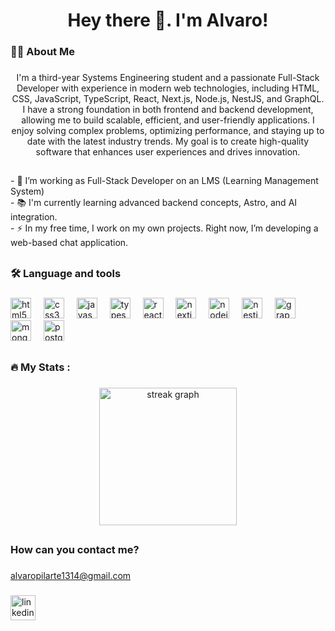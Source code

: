 <h1 align="center">Hey there 👋. I'm Alvaro!</h1>

###

<h3 align="left">👩‍💻  About Me</h3>

###

<p align="center">I'm a third-year Systems Engineering student and a passionate Full-Stack Developer with experience in modern web technologies, including HTML, CSS, JavaScript, TypeScript, React, Next.js, Node.js, NestJS, and GraphQL. I have a strong foundation in both frontend and backend development, allowing me to build scalable, efficient, and user-friendly applications. I enjoy solving complex problems, optimizing performance, and staying up to date with the latest industry trends. My goal is to create high-quality software that enhances user experiences and drives innovation.</p>
<h2 />

###

<p align="left">
- 🔭 I’m working as Full-Stack Developer on an LMS (Learning Management System)<br>
- 📚 I'm currently learning advanced backend concepts, Astro, and AI integration.<br>
- ⚡ In my free time, I work on my own projects. Right now, I’m developing a web-based chat application.
</p>
<h2 />

###

<h3 align="left">🛠 Language and tools</h3>

###

<div align="left">
  <img src="https://cdn.jsdelivr.net/gh/devicons/devicon/icons/html5/html5-original.svg" height="33" alt="html5 logo"  />
  <img width="12" />
  <img src="https://cdn.jsdelivr.net/gh/devicons/devicon/icons/css3/css3-original.svg" height="33" alt="css3 logo"  />
  <img width="12" />
  <img src="https://cdn.jsdelivr.net/gh/devicons/devicon/icons/javascript/javascript-original.svg" height="33" alt="javascript logo"  />
  <img width="12" />
  <img src="https://cdn.jsdelivr.net/gh/devicons/devicon/icons/typescript/typescript-original.svg" height="33" alt="typescript logo"  />
  <img width="12" />
  <img src="https://cdn.jsdelivr.net/gh/devicons/devicon/icons/react/react-original.svg" height="33" alt="react logo"  />
  <img width="12" />
  <img src="https://cdn.jsdelivr.net/gh/devicons/devicon/icons/nextjs/nextjs-original.svg" height="33" alt="nextjs logo"  />
  <img width="12" />
  <img src="https://cdn.jsdelivr.net/gh/devicons/devicon/icons/nodejs/nodejs-original.svg" height="33" alt="nodejs logo"  />
  <img width="12" />
  <img src="https://cdn.jsdelivr.net/gh/devicons/devicon/icons/nestjs/nestjs-original.svg" height="33" alt="nestjs logo"  />
  <img width="12" />
  <img src="https://cdn.jsdelivr.net/gh/devicons/devicon/icons/graphql/graphql-plain.svg" height="33" alt="graphql logo"  />
  <img width="12" />
  <img src="https://cdn.jsdelivr.net/gh/devicons/devicon/icons/mongodb/mongodb-original.svg" height="33" alt="mongodb logo"  />
  <img width="12" />
  <img src="https://cdn.jsdelivr.net/gh/devicons/devicon/icons/postgresql/postgresql-original.svg" height="33" alt="postgresql logo"  />
  <h2 />
</div>

###

<h3 align="left">🔥   My Stats :</h3>

###

<div align="center">
  <img src="https://streak-stats.demolab.com?user=apilarteq&locale=en&mode=daily&theme=dark&hide_border=false&border_radius=5&order=3" height="220" alt="streak graph"  />
  <h2 />
</div>

###

<h3>How can you contact me?</h3>

###

alvaropilarte1314@gmail.com

###

<div align="left">
  <a href="https://www.linkedin.com/in/apilarte/"><img src="https://upload.wikimedia.org/wikipedia/commons/8/81/LinkedIn_icon.svg" alt="linkedin logo" width="40"></a>
</div>

###
